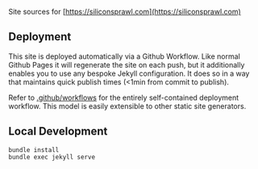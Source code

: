Site sources for [https://siliconsprawl.com](https://siliconsprawl.com)

## Deployment

This site is deployed automatically via a Github Workflow. Like normal Github
Pages it will regenerate the site on each push, but it additionally enables you
to use any bespoke Jekyll configuration. It does so in a way that maintains
quick publish times (<1min from commit to publish).

Refer to
[.github/workflows](https://github.com/elindsey/elindsey.github.io/tree/dev/.github/workflows)
for the entirely self-contained deployment workflow. This model is easily
extensible to other static site generators.

## Local Development

```
bundle install
bundle exec jekyll serve
```

